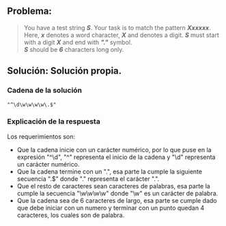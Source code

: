 ## Problema:

> You have a test string ***S***. Your task is to match the pattern  ***Xxxxxx***.
> Here, ***x*** denotes a word character, ***X*** and denotes a digit.  ***S*** must start with a digit ***X*** and end with ***"."*** symbol.  
> ***S*** should be ***6*** characters long only.
## Solución: Solución propia.
### Cadena de la solución

```
"^\d\w\w\w\w\.$"
``` 
### Explicación de la respuesta

Los requerimientos son:
- Que la cadena inicie con un carácter numérico, por lo que puse en la expresión "^\d", "^" representa el inicio de la cadena y "\d" representa un carácter numérico.
- Que la cadena termine con un ".", esa parte la cumple la siguiente secuencia "\.$" donde "\." representa el carácter ".".
- Que el resto de caracteres sean caracteres de palabras, esa parte la cumple la secuencia "\w\w\w\w" donde "\w" es un carácter de palabra.
- Que la cadena sea de 6 caracteres de largo, esa parte se cumple dado que debe iniciar con un numero y terminar con un punto quedan 4 caracteres, los cuales son de palabra.